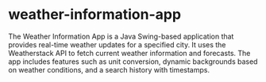 # weather-information-app
The Weather Information App is a Java Swing-based application that provides real-time weather updates for a specified city. It uses the Weatherstack API to fetch current weather information and forecasts. The app includes features such as unit conversion, dynamic backgrounds based on weather conditions, and a search history with timestamps.
